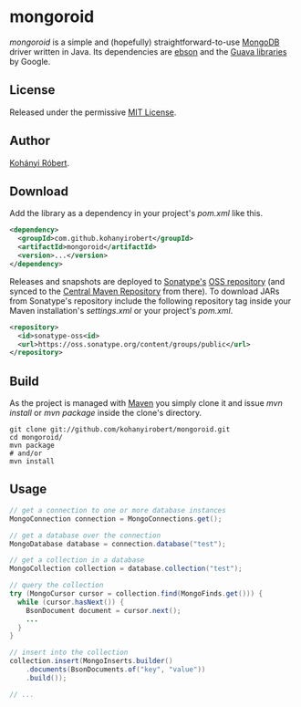# mongoroid
*mongoroid* is a simple and (hopefully) straightforward-to-use [MongoDB][]
driver written in Java. Its dependencies are [ebson][] and the
[Guava libraries][] by Google.

## License
Released under the permissive [MIT License][].

## Author
[Kohányi Róbert][].

## Download
Add the library as a dependency in your project's *pom.xml* like this.

```xml
<dependency>
  <groupId>com.github.kohanyirobert</groupId>
  <artifactId>mongoroid</artifactId>
  <version>...</version>
</dependency>
```

Releases and snapshots are deployed to [Sonatype's][] [OSS repository][] (and
synced to the [Central Maven Repository][] from there). To download JARs from
Sonatype's repository include the following repository tag inside your Maven
installation's *settings.xml* or your project's *pom.xml*.

```xml
<repository>
  <id>sonatype-oss<id>
  <url>https://oss.sonatype.org/content/groups/public</url>
</repository>
```

## Build
As the project is managed with [Maven][] you simply clone it and issue *mvn
install* or *mvn package* inside the clone's directory.

```
git clone git://github.com/kohanyirobert/mongoroid.git
cd mongoroid/
mvn package
# and/or
mvn install
```

## Usage
```java
// get a connection to one or more database instances
MongoConnection connection = MongoConnections.get();

// get a database over the connection
MongoDatabase database = connection.database("test");

// get a collection in a database
MongoCollection collection = database.collection("test");

// query the collection
try (MongoCursor cursor = collection.find(MongoFinds.get())) {
  while (cursor.hasNext()) {
    BsonDocument document = cursor.next();
    ...
  }
}

// insert into the collection
collection.insert(MongoInserts.builder()
    .documents(BsonDocuments.of("key", "value"))
    .build());

// ...
```

[MongoDB]: http://www.mongodb.org
[ebson]: https://github.com/kohanyirobert/ebson
[Guava libraries]: http://code.google.com/p/guava-libraries
[Kohányi Róbert]: http://kohanyirobert.github.com
[MIT License]: https://raw.github.com/kohanyirobert/ebson/master/LICENSE.txt
[Sonatype's]: http://sonatype.com
[OSS repository]: https://oss.sonatype.org
[Central Maven Repository]: http://search.maven.org
[Maven]: http://maven.apache.org
